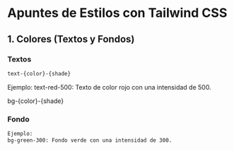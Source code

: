# Apuntes de Estilos con Tailwind CSS

## 1. Colores (Textos y Fondos)

### Textos
```html
text-{color}-{shade}
```
Ejemplo:
text-red-500: Texto de color rojo con una intensidad de 500.

bg-{color}-{shade}

### Fondo
```html
Ejemplo:
bg-green-300: Fondo verde con una intensidad de 300.
